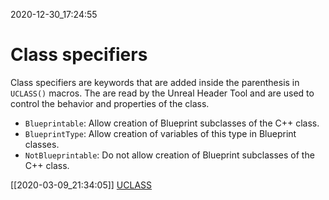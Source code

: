 2020-12-30_17:24:55

# Class specifiers

Class specifiers are keywords that are added inside the parenthesis in `UCLASS()` macros.
The are read by the Unreal Header Tool and are used to control the behavior and properties of the class.

- `Blueprintable`: Allow creation of Blueprint subclasses of the C++ class.
- `BlueprintType`: Allow creation of variables of this type in Blueprint classes.
- `NotBlueprintable`: Do not allow creation of Blueprint subclasses of the C++ class.


[[2020-03-09_21:34:05]] [UCLASS](./UCLASS.md)  